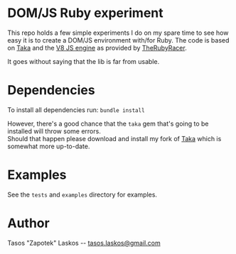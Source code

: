 # DOM/JS Ruby experiment

This repo holds a few simple experiments I do on my spare time to see how easy it is to create a DOM/JS environment with/for Ruby.
The code is based on [Taka](https://github.com/tenderlove/taka) and the [V8 JS engine](http://code.google.com/p/v8/) as provided by [TheRubyRacer](https://github.com/cowboyd/therubyracer).

It goes without saying that the lib is far from usable.

# Dependencies

To install all dependencies run: ```bundle install```

However, there's a good chance that the ```taka``` gem that's going to be installed will throw some errors. <br/>
Should that happen please download and install my fork of [Taka](https://github.com/Zapotek/taka) which is somewhat more up-to-date.


# Examples

See the ```tests``` and ```examples``` directory for examples.

# Author
Tasos "Zapotek" Laskos -- tasos.laskos@gmail.com
